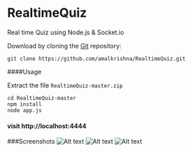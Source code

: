 # RealtimeQuiz
Real time Quiz using Node.js &amp; Socket.io



  Download by cloning the [Git](https://github.com/amalkrishna/RealtimeQuiz) repository:

    git clone https://github.com/amalkrishna/RealtimeQuiz.git

####Usage

Extract the file `RealtimeQuiz-master.zip`

```
cd RealtimeQuiz-master
npm install
node app.js
```

#### visit http://localhost:4444


###Screenshots
  ![Alt text](http://i.imgur.com/CDgwGgM.png "Screen1")
  ![Alt text](http://i.imgur.com/Msld1Q1.png "Screen1")
  ![Alt text](http://i.imgur.com/3TeOmfc.png "Screen1")
